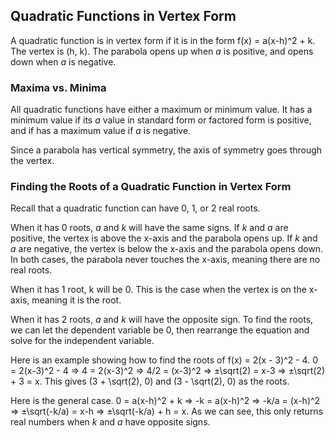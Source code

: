 Quadratic Functions in Vertex Form
-------


A quadratic function is in vertex form if it is in the form f(x) =  a(x-h)^2 + k. The vertex is (h, k). The parabola opens up when *a* is positive, and opens down when *a* is negative.


### Maxima vs. Minima

All quadratic functions have either a maximum or minimum value. It has a minimum value if its *a* value in standard form or factored form is positive, and if has a maximum value if *a* is negative.

Since a parabola has vertical symmetry, the axis of symmetry goes through the vertex. 


### Finding the Roots of a Quadratic Function in Vertex Form

Recall that a quadratic function can have 0, 1, or 2 real roots.

When it has 0 roots, *a* and *k* will have the same signs. If *k* and *a* are positive, the vertex is above the x-axis and the parabola opens up. If *k* and *a* are negative, the vertex is below the x-axis and the parabola opens down. In both cases, the parabola never touches the x-axis, meaning there are no real roots.

When it has 1 root, k will be 0. This is the case when the vertex is on the x-axis, meaning it is the root.

When it has 2 roots, *a* and *k* will have the opposite sign. To find the roots, we can let the dependent variable be 0, then rearrange the equation and solve for the independent variable.

Here is an example showing how to find the roots of f(x) =  2(x - 3)^2 - 4.
0 = 2(x-3)^2 - 4 => 4 = 2(x-3)^2 => 4/2 = (x-3)^2 => ±\sqrt(2) = x-3 => ±\sqrt(2) + 3 = x. This gives (3 + \sqrt(2), 0) and (3 - \sqrt(2), 0) as the roots.

Here is the general case.
0 = a(x-h)^2 + k => -k = a(x-h)^2 => -k/a = (x-h)^2 => ±\sqrt(-k/a) = x-h => ±\sqrt(-k/a) + h = x. As we can see, this only returns real numbers when *k* and *a* have opposite signs.